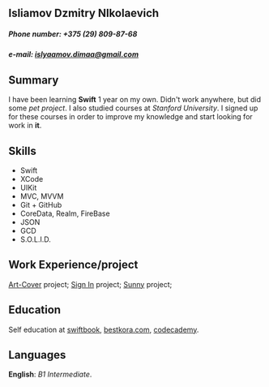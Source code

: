 Isliamov Dzmitry NIkolaevich
-------------

##### Phone number: +375 (29) 809-87-68 
##### e-mail: islyaamov.dimaa@gmail.com

## Summary

I have been learning  **Swift** 1 year on my own. Didn't work anywhere, but did some _pet project_. I also studied courses at _Stanford University_. I signed up for these courses in order to improve my knowledge and start looking for work in **it**.

## Skills

- Swift 
- XCode
- UIKit
- MVC, MVVM
- Git + GitHub
- CoreData, Realm, FireBase
- JSON
- GCD
- S.O.L.I.D.

## Work Experience/project

[Art-Cover][1] project;
[Sign In][2] project;
[Sunny][3] project;

## Education

Self education at [swiftbook][4], [bestkora.com][5], [codecademy][6].

## Languages

**English**: _B1 Intermediate_.


[1]: https://github.com/DimaIslyamov/UITable-UIImage-ArtCover-
[2]: https://github.com/DimaIslyamov/Sign-in-FireBase-
[3]: https://github.com/DimaIslyamov/Determining-The-Weather
[4]: https://swiftbook.ru/courses/
[5]: https://bestkora.com/IosDeveloper/ios-11-swift-4/
[6]: https://www.codecademy.com/catalog/language/swift
